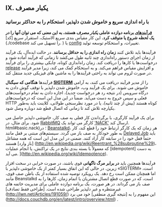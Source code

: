 ## IX. یکبار مصرف
### با راه اندازی سریع و خاموش شدن دلپذیر، استحکام را به حداکثر برسانید

**[فرآیندهای](./فرآیندهای) برنامه دوازده عاملی *یکبار مصرف* هستند، به این معنی که می توان آنها را در یک لحظه شروع یا متوقف کرد.** این کار مقیاس بندی سریع الاستیک، استقرار سریع [کد] (./codebase را تسهیل می کند. ) یا [config](./config) تغییرات، و استحکام توسعه تولید.

فرآیندها باید تلاش کنند **زمان راه اندازی را به حداقل برسانند**. در حالت ایده‌آل، یک فرآیند از زمان اجرای دستور راه‌اندازی چند ثانیه طول می‌کشد تا زمانی که فرآیند آماده شود و درخواست‌ها یا کارها را دریافت کند. زمان راه‌اندازی کوتاه، چابکی بیشتری را برای فرآیند [release](./build-release-run) و افزایش مقیاس فراهم می‌کند. و به استحکام کمک می کند، زیرا مدیر فرآیند در صورت لزوم می تواند به راحتی فرآیندها را به ماشین های فیزیکی جدید منتقل کند.

فرآیندها **هنگامی که سیگنال [SIGTERM](http://en.wikipedia.org/wiki/SIGTERM)** را از مدیر فرآیند دریافت می کنند، به آرامی خاموش می شوند. برای یک فرآیند وب، خاموش شدن دلپذیر با توقف گوش دادن به درگاه سرویس (در نتیجه رد هر درخواست جدید)، اجازه دادن به تمام درخواست‌های فعلی و سپس خروج به دست می‌آید. ضمناً در این مدل این است که درخواست‌های HTTP کوتاه هستند (بیش از چند ثانیه)، یا در مورد نظرسنجی طولانی، کلاینت باید به‌طور یکپارچه تلاش کند تا زمانی که اتصال قطع شد دوباره وصل شود.

برای یک فرآیند کارگری، با برگرداندن کار فعلی به صف کار، خاموشی دلپذیر حاصل می شود. برای مثال، در [RabbitMQ](http://www.rabbitmq.com/) کارگر می تواند یک ['NACK'](http://www.rabbitmq.com/amqp-0-9-1-quickref) ارسال کند. html#basic.nack)؛ در [Beanstalkd](https://beanstalkd.github.io)، هر زمان که یک کارگر ارتباط خود را قطع کند، کار به طور خودکار به صف باز می گردد. سیستم‌های مبتنی بر قفل مانند [Delayed Job](https://github.com/collectiveidea/delayed_job#readme) باید حتماً قفل خود را در سابقه کار آزاد کنند. ضمنی در این مدل این است که همه مشاغل [باز وارد] هستند (http://en.wikipedia.org/wiki/Reentrant_%28subroutine%29)، که معمولاً با بسته بندی نتایج در یک تراکنش، یا انجام عملیات [idempotent] به دست می آید. ](http://en.wikipedia.org/wiki/Idempotence).

فرآیندها همچنین باید **در برابر مرگ ناگهانی** قوی باشند، در صورت خرابی در سخت افزار زیرین. در حالی که این اتفاق بسیار کمتر از یک خاموشی دلپذیر با «SIGTERM» است، اما همچنان ممکن است رخ دهد. یک رویکرد توصیه شده استفاده از یک باطن صف قوی، مانند Beanstalkd است، که در صورت قطع اتصال مشتریان یا اتمام زمان، کارها را به صف باز می گرداند. در هر صورت، یک برنامه دوازده عاملی برای مدیریت خاتمه های غیرمنتظره و غیر دلپذیر طراحی شده است. [طراحی فقط تصادف] (http://lwn.net/Articles/191059/) این مفهوم را به [نتیجه گیری منطقی] خود می برد (http://docs.couchdb.org/en/latest/intro/overview.html) .